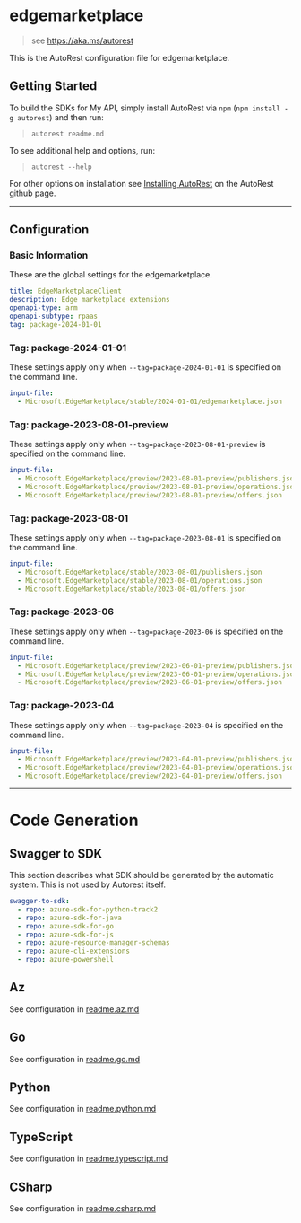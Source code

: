 # edgemarketplace

> see https://aka.ms/autorest

This is the AutoRest configuration file for edgemarketplace.

## Getting Started

To build the SDKs for My API, simply install AutoRest via `npm` (`npm install -g autorest`) and then run:

> `autorest readme.md`

To see additional help and options, run:

> `autorest --help`

For other options on installation see [Installing AutoRest](https://aka.ms/autorest/install) on the AutoRest github page.

---

## Configuration

### Basic Information

These are the global settings for the edgemarketplace.

``` yaml
title: EdgeMarketplaceClient
description: Edge marketplace extensions
openapi-type: arm
openapi-subtype: rpaas
tag: package-2024-01-01
```

### Tag: package-2024-01-01

These settings apply only when `--tag=package-2024-01-01` is specified on the command line.

```yaml $(tag) == 'package-2024-01-01'
input-file:
  - Microsoft.EdgeMarketplace/stable/2024-01-01/edgemarketplace.json
```

### Tag: package-2023-08-01-preview

These settings apply only when `--tag=package-2023-08-01-preview` is specified on the command line.

```yaml $(tag) == 'package-2023-08-01-preview'
input-file:
  - Microsoft.EdgeMarketplace/preview/2023-08-01-preview/publishers.json
  - Microsoft.EdgeMarketplace/preview/2023-08-01-preview/operations.json
  - Microsoft.EdgeMarketplace/preview/2023-08-01-preview/offers.json
```

### Tag: package-2023-08-01

These settings apply only when `--tag=package-2023-08-01` is specified on the command line.

```yaml $(tag) == 'package-2023-08-01'
input-file:
  - Microsoft.EdgeMarketplace/stable/2023-08-01/publishers.json
  - Microsoft.EdgeMarketplace/stable/2023-08-01/operations.json
  - Microsoft.EdgeMarketplace/stable/2023-08-01/offers.json
```

### Tag: package-2023-06

These settings apply only when `--tag=package-2023-06` is specified on the command line.

```yaml $(tag) == 'package-2023-06'
input-file:
  - Microsoft.EdgeMarketplace/preview/2023-06-01-preview/publishers.json
  - Microsoft.EdgeMarketplace/preview/2023-06-01-preview/operations.json
  - Microsoft.EdgeMarketplace/preview/2023-06-01-preview/offers.json
```

### Tag: package-2023-04

These settings apply only when `--tag=package-2023-04` is specified on the command line.

```yaml $(tag) == 'package-2023-04'
input-file:
  - Microsoft.EdgeMarketplace/preview/2023-04-01-preview/publishers.json
  - Microsoft.EdgeMarketplace/preview/2023-04-01-preview/operations.json
  - Microsoft.EdgeMarketplace/preview/2023-04-01-preview/offers.json
```

---

# Code Generation

## Swagger to SDK

This section describes what SDK should be generated by the automatic system.
This is not used by Autorest itself.

```yaml $(swagger-to-sdk)
swagger-to-sdk:
  - repo: azure-sdk-for-python-track2
  - repo: azure-sdk-for-java
  - repo: azure-sdk-for-go
  - repo: azure-sdk-for-js
  - repo: azure-resource-manager-schemas
  - repo: azure-cli-extensions
  - repo: azure-powershell
```
## Az

See configuration in [readme.az.md](./readme.az.md)

## Go

See configuration in [readme.go.md](./readme.go.md)

## Python

See configuration in [readme.python.md](./readme.python.md)

## TypeScript

See configuration in [readme.typescript.md](./readme.typescript.md)

## CSharp

See configuration in [readme.csharp.md](./readme.csharp.md)